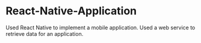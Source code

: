 # React-Native-Application
Used React Native to implement a mobile application. Used a web service to retrieve data for an application.
